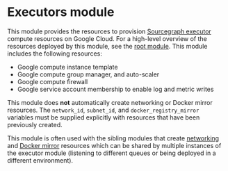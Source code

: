 # Executors module

This module provides the resources to provision [Sourcegraph executor](https://docs.sourcegraph.com/admin/executors) compute resources on Google Cloud. For a high-level overview of the resources deployed by this module, see the [root module](https://registry.terraform.io/modules/sourcegraph/executors/google/5.4.0). This module includes the following resources:

- Google compute instance template
- Google compute group manager, and auto-scaler
- Google compute firewall
- Google service account membership to enable log and metric writes

This module does **not** automatically create networking or Docker mirror resources. The `network_id`, `subnet_id`, and `docker_registry_mirror` variables must be supplied explicitly with resources that have been previously created.

This module is often used with the sibling modules that create [networking](https://registry.terraform.io/modules/sourcegraph/executors/google/5.4.0/submodules/networking) and [Docker mirror](https://registry.terraform.io/modules/sourcegraph/executors/google/5.4.0/submodules/docker-mirror) resources which can be shared by multiple instances of the executor module (listening to different queues or being deployed in a different environment).
